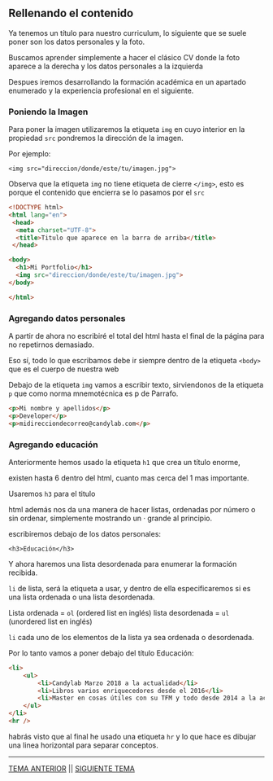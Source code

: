  
## Rellenando el contenido
 
 Ya tenemos un título para nuestro curriculum, lo siguiente que se suele poner son los datos personales y la foto.
 
 Buscamos aprender simplemente a hacer el clásico CV donde la foto aparece a la derecha y los datos personales a la izquierda
 
 Despues iremos desarrollando la formación académica en un apartado enumerado y la experiencia profesional en el siguiente.
 
### Poniendo la Imagen
 
 Para poner la imagen utilizaremos la etiqueta `img` en cuyo interior en la propiedad `src` pondremos la dirección de la imagen.
 
 Por ejemplo:
 
 `<img src="direccion/donde/este/tu/imagen.jpg">`
 
 Observa que la etiqueta `img` no tiene etiqueta de cierre `</img>`, esto es porque el contenido que encierra se lo pasamos por el `src`
 
 ```html
<!DOCTYPE html>
<html lang="en">
  <head>
   <meta charset="UTF-8">
   <title>Titulo que aparece en la barra de arriba</title>
  </head>

 <body>
   <h1>Mi Portfolio</h1>
   <img src="direccion/donde/este/tu/imagen.jpg">
 </body>

</html>
```

### Agregando datos personales

A partir de ahora no escribiré el total del html hasta el final de la página para no repetirnos demasiado.

Eso sí, todo lo que escribamos debe ir siempre dentro de la etiqueta `<body>` que es el cuerpo de nuestra web

Debajo de la etiqueta `img` vamos a escribir texto, sirviendonos de la etiqueta `p` que como norma mnemotécnica es p de Parrafo.

```html
<p>Mi nombre y apellidos</p>
<p>Developer</p>
<p>midirecciondecorreo@candylab.com</p>
```

### Agregando educación

Anteriormente hemos usado la etiqueta `h1` que crea un título enorme,

existen hasta 6 dentro del html, cuanto mas cerca del 1 mas importante.

Usaremos `h3` para el titulo

html además nos da una manera de hacer listas, ordenadas por número o sin ordenar, simplemente mostrando un · grande al principio.

escribiremos debajo de los datos personales:

`<h3>Educación</h3>`

Y ahora haremos una lista desordenada para enumerar la formación recibida.

`li` de lista, será la etiqueta a usar, y dentro de ella especificaremos si es una lista ordenada o una lista desordenada.

Lista ordenada = `ol` (ordered list en inglés)
lista desordenada = `ul` (unordered list en inglés)

`li` cada uno de los elementos de la lista ya sea ordenada o desordenada.

Por lo tanto vamos a poner debajo del título Educación:

```html
<li>
    <ul>
        <li>Candylab Marzo 2018 a la actualidad</li>
        <li>Libros varios enriquecedores desde el 2016</li>
        <li>Master en cosas útiles con su TFM y todo desde 2014 a la actualidad</li>
    </ul>
</li>
<hr />

```

habrás visto que al final he usado una etiqueta `hr` y lo que hace es dibujar una linea horizontal para separar conceptos.

<hr />

[TEMA ANTERIOR](./primeraslineas.md) || [SIGUIENTE TEMA](./resultadohtml.md)
